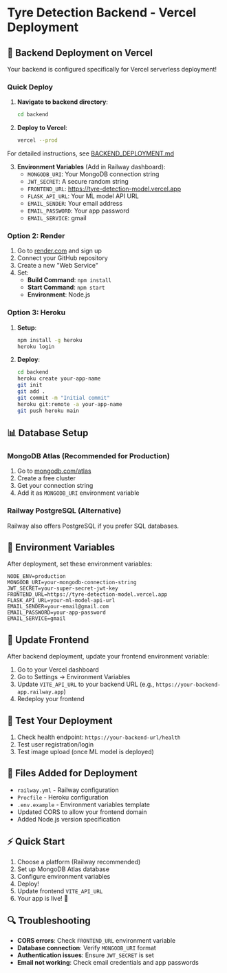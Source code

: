 # Tyre Detection Backend - Vercel Deployment

## 🚀 Backend Deployment on Vercel

Your backend is configured specifically for Vercel serverless deployment!

### Quick Deploy

1. **Navigate to backend directory**:

   ```bash
   cd backend
   ```

2. **Deploy to Vercel**:
   ```bash
   vercel --prod
   ```

For detailed instructions, see [BACKEND_DEPLOYMENT.md](./BACKEND_DEPLOYMENT.md)

3. **Environment Variables** (Add in Railway dashboard):
   - `MONGODB_URI`: Your MongoDB connection string
   - `JWT_SECRET`: A secure random string
   - `FRONTEND_URL`: https://tyre-detection-model.vercel.app
   - `FLASK_API_URL`: Your ML model API URL
   - `EMAIL_SENDER`: Your email address
   - `EMAIL_PASSWORD`: Your app password
   - `EMAIL_SERVICE`: gmail

### Option 2: Render

1. Go to [render.com](https://render.com) and sign up
2. Connect your GitHub repository
3. Create a new "Web Service"
4. Set:
   - **Build Command**: `npm install`
   - **Start Command**: `npm start`
   - **Environment**: Node.js

### Option 3: Heroku

1. **Setup**:

   ```bash
   npm install -g heroku
   heroku login
   ```

2. **Deploy**:
   ```bash
   cd backend
   heroku create your-app-name
   git init
   git add .
   git commit -m "Initial commit"
   heroku git:remote -a your-app-name
   git push heroku main
   ```

## 📊 Database Setup

### MongoDB Atlas (Recommended for Production)

1. Go to [mongodb.com/atlas](https://mongodb.com/atlas)
2. Create a free cluster
3. Get your connection string
4. Add it as `MONGODB_URI` environment variable

### Railway PostgreSQL (Alternative)

Railway also offers PostgreSQL if you prefer SQL databases.

## 🔧 Environment Variables

After deployment, set these environment variables:

```env
NODE_ENV=production
MONGODB_URI=your-mongodb-connection-string
JWT_SECRET=your-super-secret-jwt-key
FRONTEND_URL=https://tyre-detection-model.vercel.app
FLASK_API_URL=your-ml-model-api-url
EMAIL_SENDER=your-email@gmail.com
EMAIL_PASSWORD=your-app-password
EMAIL_SERVICE=gmail
```

## 🔗 Update Frontend

After backend deployment, update your frontend environment variable:

1. Go to your Vercel dashboard
2. Go to Settings → Environment Variables
3. Update `VITE_API_URL` to your backend URL (e.g., `https://your-backend-app.railway.app`)
4. Redeploy your frontend

## 🧪 Test Your Deployment

1. Check health endpoint: `https://your-backend-url/health`
2. Test user registration/login
3. Test image upload (once ML model is deployed)

## 📁 Files Added for Deployment

- `railway.yml` - Railway configuration
- `Procfile` - Heroku configuration
- `.env.example` - Environment variables template
- Updated CORS to allow your frontend domain
- Added Node.js version specification

## ⚡ Quick Start

1. Choose a platform (Railway recommended)
2. Set up MongoDB Atlas database
3. Configure environment variables
4. Deploy!
5. Update frontend `VITE_API_URL`
6. Your app is live! 🎉

## 🔍 Troubleshooting

- **CORS errors**: Check `FRONTEND_URL` environment variable
- **Database connection**: Verify `MONGODB_URI` format
- **Authentication issues**: Ensure `JWT_SECRET` is set
- **Email not working**: Check email credentials and app passwords
